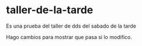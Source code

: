 # taller-de-la-tarde
Es una prueba del taller de dds del sabado de la tarde

Hago cambios para mostrar que pasa si lo modifico.